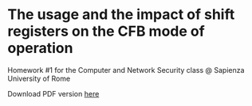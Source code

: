 # The usage and the impact of shift registers on the CFB mode of operation

Homework #1 for the Computer and Network Security class @ Sapienza University of Rome

Download PDF version [here](https://raw.githubusercontent.com/andreafioraldi/CFB-with-shift-registers/master/hw1-1692419.pdf)
